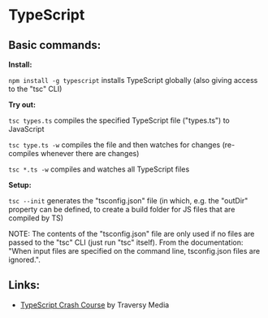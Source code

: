 # TypeScript

## Basic commands:

**Install:**

`npm install -g typescript` installs TypeScript globally (also giving access to the "tsc" CLI)

**Try out:**

`tsc types.ts` compiles the specified TypeScript file ("types.ts") to JavaScript

`tsc type.ts -w` compiles the file and then watches for changes (re-compiles whenever there are changes)

`tsc *.ts -w` compiles and watches all TypeScript files

**Setup:**

`tsc --init` generates the "tsconfig.json" file (in which, e.g. the "outDir" property can be defined, to create a build folder for JS files that are compiled by TS)

NOTE: The contents of the "tsconfig.json" file are only used if no files are passed to the "tsc" CLI (just run "tsc" itself). From the documentation: "When input files are specified on the command line, tsconfig.json files are ignored.".

## Links:

-   [TypeScript Crash Course](https://www.youtube.com/watch?v=rAy_3SIqT-E) by Traversy Media
